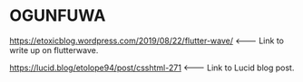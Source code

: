 # OGUNFUWA

https://etoxicblog.wordpress.com/2019/08/22/flutter-wave/    <--- Link to write up on flutterwave. 

https://lucid.blog/etolope94/post/csshtml-271    <--- Link to Lucid blog post.
